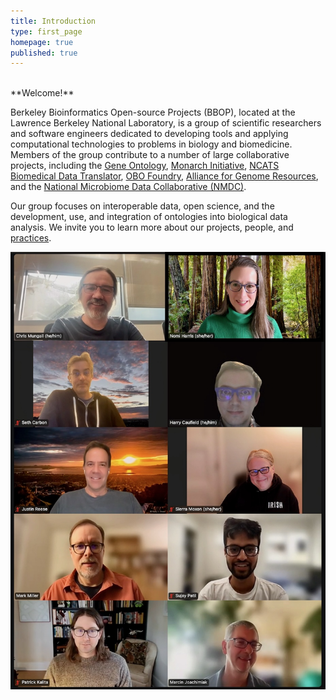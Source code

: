 ```yaml
---
title: Introduction
type: first_page
homepage: true
published: true
---
```


<br/>
**Welcome!**


Berkeley Bioinformatics Open-source Projects (BBOP), located at the Lawrence Berkeley National Laboratory, is a group of scientific researchers and software engineers dedicated to developing tools and applying computational technologies to problems in biology and biomedicine.
Members of the group contribute to a number of large collaborative projects, including the [Gene Ontology](project/gene-ontology), [Monarch Initiative](project/monarch/), [NCATS Biomedical Data Translator](/project/ncats-translator), [OBO Foundry](project/obo-foundry), [Alliance for Genome Resources](project/agr), and the [National Microbiome Data Collaborative (NMDC)](/project/nmdc).

Our group focuses on interoperable data, open science, and the development, use, and integration of ontologies into biological data analysis. We invite you to learn more about our projects, people, and [practices](best_practice).

[![group-photo](images/BBOP%20screenshot%202024-12-10-v2.jpeg)](/jobs)
